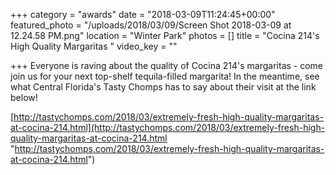 +++
category = "awards"
date = "2018-03-09T11:24:45+00:00"
featured_photo = "/uploads/2018/03/09/Screen Shot 2018-03-09 at 12.24.58 PM.png"
location = "Winter Park"
photos = []
title = "Cocina 214's High Quality Margaritas "
video_key = ""

+++
Everyone is raving about the quality of Cocina 214's margaritas - come join us for your next top-shelf tequila-filled margarita! In the meantime, see what Central Florida's Tasty Chomps has to say about their visit at the link below! 

[http://tastychomps.com/2018/03/extremely-fresh-high-quality-margaritas-at-cocina-214.html](http://tastychomps.com/2018/03/extremely-fresh-high-quality-margaritas-at-cocina-214.html "http://tastychomps.com/2018/03/extremely-fresh-high-quality-margaritas-at-cocina-214.html")